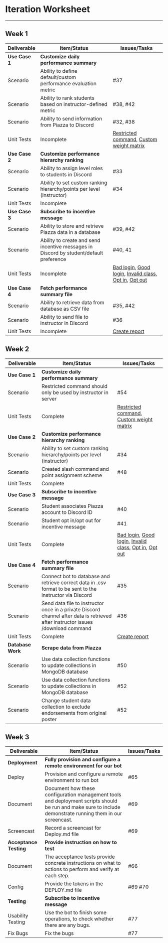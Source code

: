 # Iteration Worksheet
---

## Week 1

| Deliverable    | Item/Status   |  Issues/Tasks
| -------------- | ------------  |  ------------
| **Use Case 1** | **Customize daily performance summary**                         | &nbsp;
| Scenario       | Ability to define default/custom performance evaluation metric  |  #37
| Scenario       | Ability to rank students based on instructor-defined metric     |  #38, #42
| Scenario       | Ability to send information from Piazza to Discord              |  #32, #38
| Unit Tests     | Incomplete    | [Restricted command](test/test.js#L54), [Custom weight matrix](test/test.js#L63)
| **Use Case 2** | **Customize performance hierarchy ranking**                           | &nbsp;
| Scenario       | Ability to assign level roles to students in Discord                  |  #33
| Scenario       | Ability to set custom ranking hierarchy/points per level (instructor) |  #34
| Unit Tests     | Incomplete    | &nbsp;
| **Use Case 3** | **Subscribe to incentive message**                                                     | &nbsp;
| Scenario       | Ability to store and retrieve Piazza data in a database                                |  #39, #42
| Scenario       | Ability to create and send incentive messages in Discord by student/default preference |  #40, 41
| Unit Tests     | Incomplete    | [Bad login](test/test.js#L77), [Good login](test/test.js#L84), [Invalid class](test/test.js#L93), [Opt in](test/test.js#L104), [Opt out](test/test.js#L110)
| **Use Case 4** | **Fetch performance summary file**                 | &nbsp;
| Scenario       | Ability to retrieve data from database as CSV file |  #35, #42
| Scenario       | Ability to send file to instructor in Discord      |  #36
| Unit Tests     | Incomplete    | [Create report](test/test.js#L120)
  
## Week 2

| Deliverable    | Item/Status   |  Issues/Tasks
| -------------- | ------------  |  ------------
| **Use Case 1** | **Customize daily performance summary**                         | &nbsp;
| Scenario       | Restricted command should only be used by instructor in server  |  #54
| Unit Tests     | Complete    | [Restricted command](test/test.js#L54), [Custom weight matrix](test/test.js#L63)
| **Use Case 2** | **Customize performance hierarchy ranking**                           | &nbsp;
| Scenario       | Ability to set custom ranking hierarchy/points per level (instructor) |  #34
| Scenario       | Created slash command and point assignment scheme |  #48
| Unit Tests     | Complete    | &nbsp;
| **Use Case 3** | **Subscribe to incentive message**                                                     | &nbsp;
| Scenario       | Student associates Piazza account to Discord ID                                |  #40
| Scenario       | Student opt in/opt out for incentive message |  #41
| Unit Tests     | Complete    | [Bad login](test/test.js#L77), [Good login](test/test.js#L84), [Invalid class](test/test.js#L93), [Opt in](test/test.js#L104), [Opt out](test/test.js#L110)
| **Use Case 4** | **Fetch performance summary file**                 | &nbsp;
| Scenario       | Connect bot to database and retrieve correct data in .csv format to be sent to the instructor via Discord |  #35
| Scenario       | Send data file to instructor once in a private Discord channel after data is retrieved after instructor issues /download command      |  #36
| Unit Tests     | Complete    | [Create report](test/test.js#L120)
| **Database Work** | **Scrape data from Piazza**                 | &nbsp;
| Scenario       | Use data collection functions to update collections in MongoDB database |  #50  
| Scenario       | Use data collection functions to update collections in MongoDB database |  #52  
| Scenario       | Change student data collection to exclude endorsements from original poster |  #52 
  
## Week 3

| Deliverable    | Item/Status   |  Issues/Tasks
| -------------- | ------------  |  ------------
| **Deployment** | **Fully provision and configure a remote environment for our bot**                         | &nbsp;
| Deploy       | Provision and configure a remote environment to run bot  |  #65
| Document     | Document how these configuration management tools and deployment scripts should be run and make sure to include demonstrate running them in our screencast.    | #69  
| Screencast       | Record a screencast for Deploy.md file  |  #69
| **Acceptance Testing** | **Provide instruction on how to test**                           | &nbsp;
| Document       | The acceptance tests provide concrete instructions on what to actions to perform and verify at each step.  |  #66
| Config       | Provide the tokens in the DEPLOY.md file |  #69 #70
| **Testing** | **Subscribe to incentive message**                                                     | &nbsp;
| Usability Testing       | Use the bot to finish some operations, to check whether there are any bugs.                                |  #77
| Fix Bugs       | Fix the bugs      |  #77





